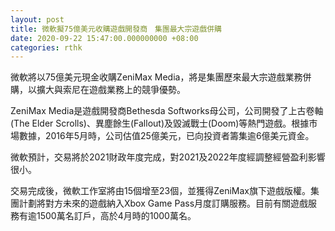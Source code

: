 ```yaml
---
layout: post
title: 微軟擬75億美元收購遊戲開發商　集團最大宗遊戲併購
date: 2020-09-22 15:47:00.000000000 +08:00
categories: rthk
---
```


微軟將以75億美元現金收購ZeniMax Media，將是集團歷來最大宗遊戲業務併購，以擴大與索尼在遊戲業務上的競爭優勢。

ZeniMax Media是遊戲開發商Bethesda Softworks母公司，公司開發了上古卷軸(The Elder Scrolls)、異塵餘生(Fallout)及毀滅戰士(Doom)等熱門遊戲。根據市場數據，2016年5月時，公司估值25億美元，已向投資者籌集逾6億美元資金。

微軟預計，交易將於2021財政年度完成，對2021及2022年度經調整經營盈利影響很小。

交易完成後，微軟工作室將由15個增至23個，並獲得ZeniMax旗下遊戲版權。集團計劃將對方未來的遊戲納入Xbox Game Pass月度訂購服務。目前有關遊戲服務有逾1500萬名訂戶，高於4月時的1000萬名。
